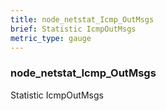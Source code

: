 ```yaml
---
title: node_netstat_Icmp_OutMsgs
brief: Statistic IcmpOutMsgs
metric_type: gauge
---
```

### node_netstat_Icmp_OutMsgs

Statistic IcmpOutMsgs